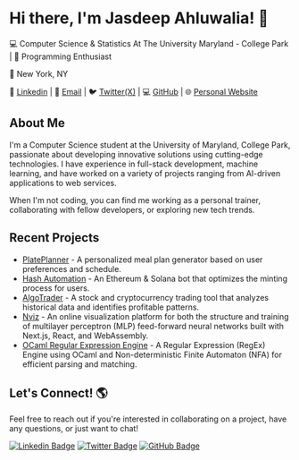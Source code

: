 # Hi there, I'm Jasdeep Ahluwalia! 👋

💻 Computer Science & Statistics At The University Maryland - College Park | 🌟 Programming Enthusiast

📍 New York, NY

🔗 [Linkedin](https://linkedin.com/in/jasdeep-ahluwalia) | 📨 [Email](mailto:jasdeep.a@outlook.com) | 🐦 [Twitter(X)](https://twitter.com/JazaScript) | 💻 [GitHub](https://github.com/ahluwalij) | 🌐 [Personal Website](https://jasdeepahluwalia.com/)

## About Me

I'm a Computer Science student at the University of Maryland, College Park, passionate about developing innovative solutions using cutting-edge technologies. I have experience in full-stack development, machine learning, and have worked on a variety of projects ranging from AI-driven applications to web services.

When I'm not coding, you can find me working as a personal trainer, collaborating with fellow developers, or exploring new tech trends.

## Recent Projects

- [PlatePlanner](https://plateplanner.org) - A personalized meal plan generator based on user preferences and schedule.
- [Hash Automation](https://youtu.be/v_RfGE2vPys) - An Ethereum & Solana bot that optimizes the minting process for users.
- [AlgoTrader](https://github.com/ahluwalij/AlgoTrader) - A stock and cryptocurrency trading tool that analyzes historical data and identifies profitable patterns.
- [Nviz](https://github.com/ahluwalij/NViz) - An online visualization platform for both the structure and training of multilayer perceptron (MLP) feed-forward neural networks built with Next.js, React, and WebAssembly.
- [OCaml Regular Expression Engine](https://github.com/ahluwalij/RegEx-Engine) - A Regular Expression (RegEx) Engine using OCaml and Non-deterministic Finite Automaton (NFA) for efficient parsing and matching.

## Let's Connect! 🌎

Feel free to reach out if you're interested in collaborating on a project, have any questions, or just want to chat!

[![Linkedin Badge](https://img.shields.io/badge/-Jasdeep_Ahluwalia-blue?style=flat&logo=Linkedin&logoColor=white&link=https://www.linkedin.com/in/jasdeep-ahluwalia/)](https://www.linkedin.com/in/jasdeep-ahluwalia/)
[![Twitter Badge](https://img.shields.io/badge/-JazaScript-blue?style=flat&logo=Twitter&logoColor=white&link=https://twitter.com/JazaScript)](https://twitter.com/JazaScript)
[![GitHub Badge](https://img.shields.io/badge/-ahluwalij-blue?style=flat&logo=GitHub&logoColor=white&link=https://github.com/ahluwalij)](https://github.com/ahluwalij)

